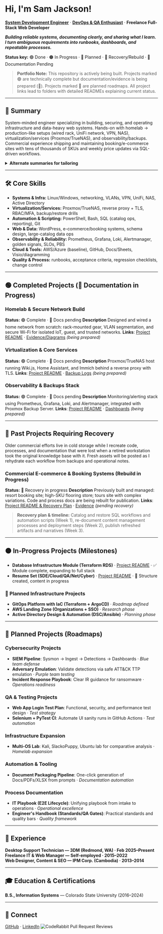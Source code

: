 # Hi, I'm Sam Jackson!
**[System Development Engineer](https://github.com/samueljackson-collab)** · **[DevOps & QA Enthusiast](https://www.linkedin.com/in/sams-jackson)** · **Freelance Full-Stack Web Developer**

***Building reliable systems, documenting clearly, and sharing what I learn. I turn ambiguous requirements into runbooks, dashboards, and repeatable processes.***

**Status key:** 🟢 Done · 🟠 In Progress · 🔵 Planned · 🔄 Recovery/Rebuild · 📝 Documentation Pending

> **Portfolio Note:** This repository is actively being built. Projects marked 🟢 are technically complete but documentation/evidence is being prepared (📝). Projects marked 🔵 are planned roadmaps. All project links lead to folders with detailed READMEs explaining current status.

---
## 🎯 Summary
System-minded engineer specializing in building, securing, and operating infrastructure and data-heavy web systems. Hands-on with homelab → production-like setups (wired rack, UniFi network, VPN, NAS), virtualization/services (Proxmox/TrueNAS), and observability/backups. Commercial experience shipping and maintaining booking/e-commerce sites with tens of thousands of SKUs and weekly price updates via SQL-driven workflows.

<details><summary><strong>Alternate summaries for tailoring</strong></summary>

**DevOps-forward** DevOps-leaning systems engineer who builds and operates reliable services end-to-end: homelab→production patterns (networking, virtualization, reverse proxy + TLS, backups), metrics/alerts (Prometheus/Grafana/Loki/Alertmanager), and automation with PowerShell/Bash/SQL. Experienced with data-heavy e-commerce/booking systems and operational runbooks.

**QA-forward** Quality-driven systems engineer turning ambiguous requirements into testable runbooks, acceptance criteria, and regression checklists. Builds monitoring dashboards for golden signals, designs reliable backup/restore procedures, and uses SQL/automation to validate data integrity across high-SKU catalogs and booking systems.
</details>

---
## 🛠️ Core Skills
- **Systems & Infra:** Linux/Windows, networking, VLANs, VPN, UniFi, NAS, Active Directory
- **Virtualization/Services:** Proxmox/TrueNAS, reverse proxy + TLS, RBAC/MFA, backup/restore drills
- **Automation & Scripting:** PowerShell, Bash, SQL (catalog ops, reporting), Git
- **Web & Data:** WordPress, e-commerce/booking systems, schema design, large-catalog data ops
- **Observability & Reliability:** Prometheus, Grafana, Loki, Alertmanager, golden signals, SLOs, PBS
- **Cloud & Tools:** AWS/Azure (baseline), GitHub, Docs/Sheets, Visio/diagramming
- **Quality & Process:** runbooks, acceptance criteria, regression checklists, change control

---
## 🟢 Completed Projects (📝 Documentation in Progress)

### Homelab & Secure Network Build
**Status:** 🟢 Complete · 📝 Docs pending
**Description** Designed and wired a home network from scratch: rack-mounted gear, VLAN segmentation, and secure Wi-Fi for isolated IoT, guest, and trusted networks.
**Links**: [Project README](./projects/06-homelab/PRJ-HOME-001/) · [Evidence/Diagrams](./projects/06-homelab/PRJ-HOME-001/assets) *(being prepared)*

### Virtualization & Core Services
**Status:** 🟢 Complete · 📝 Docs pending
**Description** Proxmox/TrueNAS host running Wiki.js, Home Assistant, and Immich behind a reverse proxy with TLS.
**Links**: [Project README](./projects/06-homelab/PRJ-HOME-002/) · [Backup Logs](./projects/06-homelab/PRJ-HOME-002/assets) *(being prepared)*

### Observability & Backups Stack
**Status:** 🟢 Complete · 📝 Docs pending
**Description** Monitoring/alerting stack using Prometheus, Grafana, Loki, and Alertmanager, integrated with Proxmox Backup Server.
**Links**: [Project README](./projects/01-sde-devops/PRJ-SDE-002/) · [Dashboards](./projects/01-sde-devops/PRJ-SDE-002/assets) *(being prepared)*

---
## 🔄 Past Projects Requiring Recovery

Older commercial efforts live in cold storage while I recreate code, processes, and documentation that were lost when a retired workstation took the original knowledge base with it. Fresh assets will be posted as I rehydrate each workflow from backups and operational notes.

### Commercial E-commerce & Booking Systems (Rebuild in Progress)
**Status:** 🔄 Recovery in progress
**Description** Previously built and managed: resort booking site; high-SKU flooring store; tours site with complex variations. Code and process docs are being rebuilt for publication.
**Links**: [Project README & Recovery Plan](./projects/08-web-data/PRJ-WEB-001/) · [Evidence](./projects/08-web-data/PRJ-WEB-001/assets) *(pending recovery)*

> **Recovery plan & timeline:** Catalog and restore SQL workflows and automation scripts (Week 1), re-document content management processes and deployment steps (Week 2), publish refreshed artifacts and narratives (Week 3).

---
## 🟠 In-Progress Projects (Milestones)
- **Database Infrastructure Module (Terraform RDS)** · [Project README](./projects/01-sde-devops/PRJ-SDE-001/) · ✅ Module complete, expanding to full stack
- **Resume Set (SDE/Cloud/QA/Net/Cyber)** · [Project README](./professional/resume/) · 📝 Structure created, content in progress

### 🔵 Planned Infrastructure Projects
- **GitOps Platform with IaC (Terraform + ArgoCD)** · *Roadmap defined*
- **AWS Landing Zone (Organizations + SSO)** · *Research phase*
- **Active Directory Design & Automation (DSC/Ansible)** · *Planning phase*

---
## 🔵 Planned Projects (Roadmaps)

### Cybersecurity Projects
- **SIEM Pipeline**: Sysmon → Ingest → Detections → Dashboards · *Blue team defense*
- **Adversary Emulation**: Validate detections via safe ATT&CK TTP emulation · *Purple team testing*
- **Incident Response Playbook**: Clear IR guidance for ransomware · *Operations readiness*

### QA & Testing Projects
- **Web App Login Test Plan**: Functional, security, and performance test design · *Test strategy*
- **Selenium + PyTest CI**: Automate UI sanity runs in GitHub Actions · *Test automation*

### Infrastructure Expansion
- **Multi-OS Lab**: Kali, SlackoPuppy, Ubuntu lab for comparative analysis · *Homelab expansion*

### Automation & Tooling
- **Document Packaging Pipeline**: One-click generation of Docs/PDFs/XLSX from prompts · *Documentation automation*

### Process Documentation
- **IT Playbook (E2E Lifecycle)**: Unifying playbook from intake to operations · *Operational excellence*
- **Engineer's Handbook (Standards/QA Gates)**: Practical standards and quality bars · *Quality framework*

---
## 💼 Experience
**Desktop Support Technician — 3DM (Redmond, WA) · Feb 2025–Present**  
**Freelance IT & Web Manager — Self-employed · 2015–2022**  
**Web Designer, Content & SEO — IPM Corp. (Cambodia) · 2013–2014**

---
## 🎓 Education & Certifications
**B.S., Information Systems** — Colorado State University (2016–2024)  

---
## 🤳 Connect
[GitHub](https://github.com/sams-jackson) · [LinkedIn](https://www.linkedin.com/in/sams-jackson) 
![CodeRabbit Pull Request Reviews](https://img.shields.io/coderabbit/prs/github/samueljackson-collab/Portfolio-Project?utm_source=oss&utm_medium=github&utm_campaign=samueljackson-collab%2FPortfolio-Project&labelColor=171717&color=FF570A&link=https%3A%2F%2Fcoderabbit.ai&label=CodeRabbit+Reviews)
